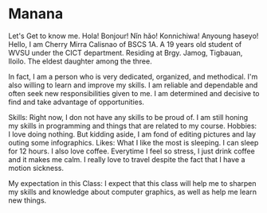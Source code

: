 # Manana
Let's Get to know me.
Hola! Bonjour! Nǐn hǎo! Konnichiwa! Anyoung haseyo!
Hello, I am Cherry Mirra Calisnao of BSCS 1A.
A 19 years old student of WVSU under the CICT department.
Residing at Brgy. Jamog, Tigbauan, Iloilo.
The eldest daughter among the three.

In fact, I am a person who is very dedicated, organized, and methodical. I'm also willing to learn and improve my skills. I am reliable and dependable and often seek new responsibilities given to me. I am determined and decisive to find and take advantage of opportunities.

Skills: Right now, I don not have any skills to be proud of. I am still honing my skills in programming and things that are related to my course.
Hobbies: I love doing nothing. But kidding aside, I am fond of editing pictures and lay outing some infographics. 
Likes: What I like the most is sleeping. I can sleep for 12 hours.
        I also love coffee. Everytime I feel so stress, I just drink coffee and it makes me calm.
        I really love to travel despite the fact that I have a motion sickness.
 
 My expectation in this Class: I expect that this class will help me to sharpen my skills and knowledge about computer graphics, as well as help me learn new things.
